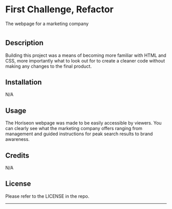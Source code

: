 # First Challenge, Refactor
The webpage for a marketing company
# <Horiseon>

## Description

Building this project was a means of becoming more familiar with HTML and CSS, more importantly what to look out for to create a cleaner code without making any changes to the final product. 

## Installation

N/A

## Usage

The Horiseon webpage was made to be easily accessible by viewers. You can clearly see what the marketing company offers ranging from management and guided instructions for peak search results to brand awareness. 

## Credits

N/A

## License

Please refer to the LICENSE in the repo.

---
